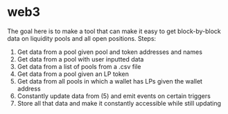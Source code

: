 # web3

The goal here is to make a tool that can make it easy to get block-by-block data on liquidity pools and all open positions.
Steps:

1. Get data from a pool given pool and token addresses and names
2. Get data from a pool with user inputted data
3. Get data from a list of pools from a .csv file
4. Get data from a pool given an LP token
5. Get data from all pools in which a wallet has LPs given the wallet address
6. Constantly update data from (5) and emit events on certain triggers
7. Store all that data and make it constantly accessible while still updating
